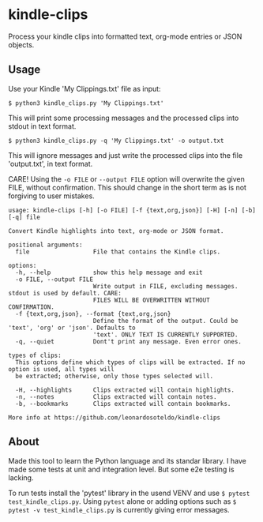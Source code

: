 # kindle-clips

Process your kindle clips into formatted text, org-mode entries or JSON objects.

## Usage

Use your Kindle 'My Clippings.txt' file as input:

`$ python3 kindle_clips.py 'My Clippings.txt'`

This will print some processing messages and the processed clips into stdout in
text format.

`$ python3 kindle_clips.py -q 'My Clippings.txt' -o output.txt`

This will ignore messages and just write the processed clips into the file
'output.txt', in text format.

CARE! Using the `-o FILE` or `--output FILE` option will overwrite the given
FILE, without confirmation. This should change in the short term as is not
forgiving to user mistakes.

```
usage: kindle-clips [-h] [-o FILE] [-f {text,org,json}] [-H] [-n] [-b] [-q] file

Convert Kindle highlights into text, org-mode or JSON format.

positional arguments:
  file                  File that contains the Kindle clips.

options:
  -h, --help            show this help message and exit
  -o FILE, --output FILE
                        Write output in FILE, excluding messages. stdout is used by default. CARE:
                        FILES WILL BE OVERWRITTEN WITHOUT CONFIRMATION.
  -f {text,org,json}, --format {text,org,json}
                        Define the format of the output. Could be 'text', 'org' or 'json'. Defaults to
                        'text'. ONLY TEXT IS CURRENTLY SUPPORTED.
  -q, --quiet           Dont't print any message. Even error ones.

types of clips:
  This options define which types of clips will be extracted. If no option is used, all types will
  be extracted; otherwise, only those types selected will.

  -H, --highlights      Clips extracted will contain highlights.
  -n, --notes           Clips extracted will contain notes.
  -b, --bookmarks       Clips extracted will contain bookmarks.

More info at https://github.com/leonardosoteldo/kindle-clips
```

## About

Made this tool to learn the Python language and its standar library. I have made
some tests at unit and integration level. But some e2e testing is lacking.

To run tests install the 'pytest' library in the usend VENV and use `$ pytest
test_kindle_clips.py`. Using `pytest` alone or adding options such as `$
pytest -v test_kindle_clips.py` is currently giving error messages.
